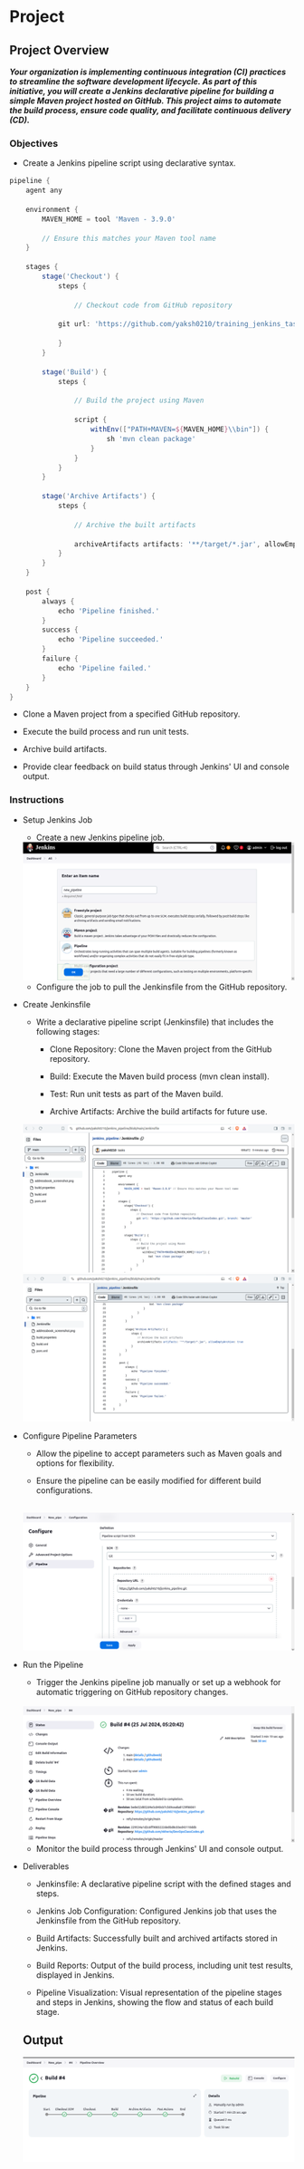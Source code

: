 # Project 

## Project Overview

***Your organization is implementing continuous integration (CI) practices to streamline the software development lifecycle. As part of this initiative, you will create a Jenkins declarative pipeline for building a simple Maven project hosted on GitHub. This project aims to automate the build process, ensure code quality, and facilitate continuous delivery (CD).***

### Objectives

+ Create a Jenkins pipeline script using declarative syntax.

```groovy
pipeline {
    agent any
 
    environment {
        MAVEN_HOME = tool 'Maven - 3.9.0' 
        
        // Ensure this matches your Maven tool name
    }
 
    stages {
        stage('Checkout') {
            steps {
        
                // Checkout code from GitHub repository
        
            git url: 'https://github.com/yaksh0210/training_jenkins_tasks.git', branch: 'main'

            }
        }
 
        stage('Build') {
            steps {
        
                // Build the project using Maven
        
                script {
                    withEnv(["PATH+MAVEN=${MAVEN_HOME}\\bin"]) {
                        sh 'mvn clean package'
                    }
                }
            }
        }
 
        stage('Archive Artifacts') {
            steps {
        
                // Archive the built artifacts
        
                archiveArtifacts artifacts: '**/target/*.jar', allowEmptyArchive: true
            }
        }
    }
 
    post {
        always {
            echo 'Pipeline finished.'
        }
        success {
            echo 'Pipeline succeeded.'
        }
        failure {
            echo 'Pipeline failed.'
        }
    }
}
```

+ Clone a Maven project from a specified GitHub repository.


+ Execute the build process and run unit tests.


+ Archive build artifacts.

+ Provide clear feedback on build status through Jenkins' UI and console output.


### Instructions
+ Setup Jenkins Job
  
  + Create a new Jenkins pipeline job.

   <img src="pipeline_pic1.png">

  + Configure the job to pull the Jenkinsfile from the GitHub repository.

+ Create Jenkinsfile

  + Write a declarative pipeline script (Jenkinsfile) that includes the following stages:

    + Clone Repository: Clone the Maven project from the GitHub repository.

    + Build: Execute the Maven build process (mvn clean install).
    
    + Test: Run unit tests as part of the Maven build.
    
    + Archive Artifacts: Archive the build artifacts for future use.


  <img src="pipeline_pic2.png">
  
  <br>
  
  <img src="pipeline_pic3.png">

  <br> 


+ Configure Pipeline Parameters

  + Allow the pipeline to accept parameters such as Maven goals and options for flexibility.

  + Ensure the pipeline can be easily modified for different build configurations.

  <br>
  
  <img src="conf_pipeline.png">

  <br> 

+ Run the Pipeline

  + Trigger the Jenkins pipeline job manually or set up a webhook for automatic triggering on GitHub repository changes.

  <br>

  <img src="run_pipeline.png">

  <br>

  + Monitor the build process through Jenkins' UI and console output.

+ Deliverables

  + Jenkinsfile: A declarative pipeline script with the defined stages and steps.
  
  + Jenkins Job Configuration: Configured Jenkins job that uses the Jenkinsfile from the GitHub repository.
  
  + Build Artifacts: Successfully built and archived artifacts stored in Jenkins.
  
  + Build Reports: Output of the build process, including unit test results, displayed in Jenkins.
  
  + Pipeline Visualization: Visual representation of the pipeline stages and steps in Jenkins, showing the flow and status of each build stage.
  
  ## Output

  <img src="pipeline_OP.png">
